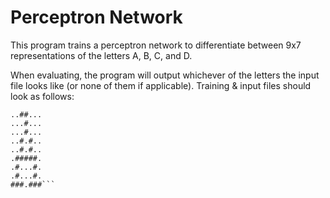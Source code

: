 # Perceptron Network

This program trains a perceptron network to differentiate between 9x7 representations of the letters A, B, C, and D.

When evaluating, the program will output whichever of the letters the input file looks like (or none of them if applicable).
Training & input files should look as follows:
```
..##...
...#...
...#...
..#.#..
..#.#..
.#####.
.#...#.
.#...#.
###.###```
